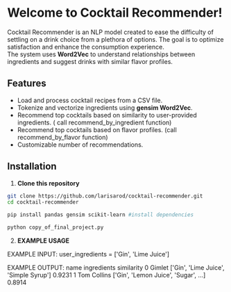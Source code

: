 # Welcome to Cocktail Recommender! 

Cocktail Recommender is an NLP model created to ease the difficulty of settling on a drink choice from a plethora of options. The goal is to optimize satisfaction and enhance the consumption experience.  
The system uses **Word2Vec** to understand relationships between ingredients and suggest drinks with similar flavor profiles.

## Features
- Load and process cocktail recipes from a CSV file.
- Tokenize and vectorize ingredients using **gensim Word2Vec**.
- Recommend top cocktails based on similarity to user-provided ingredients. ( call recommend_by_ingredient function)
- Recommend top cocktails based on flavor profiles. (call recommend_by_flavor function)
- Customizable number of recommendations.

## Installation

1. **Clone this repository**
```bash
git clone https://github.com/larisarod/cocktail-recommender.git
cd cocktail-recommender

pip install pandas gensim scikit-learn #install dependencies

python copy_of_final_project.py
```
2. **EXAMPLE USAGE**

EXAMPLE INPUT:
user_ingredients = ['Gin', 'Lime Juice']

EXAMPLE OUTPUT:
           name                           ingredients  similarity
0  Gimlet       ['Gin', 'Lime Juice', 'Simple Syrup']   0.9231
1  Tom Collins  ['Gin', 'Lemon Juice', 'Sugar', ...]   0.8914
